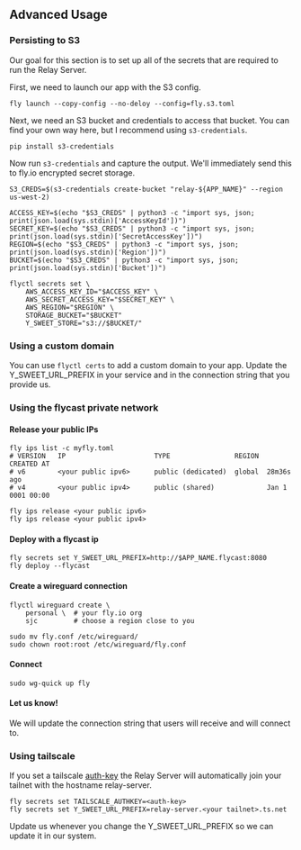 ## Advanced Usage

### Persisting to S3

Our goal for this section is to set up all of the secrets that are required to run the Relay Server.

First, we need to launch our app with the S3 config.
```
fly launch --copy-config --no-deloy --config=fly.s3.toml
```

Next, we need an S3 bucket and credentials to access that bucket. You can find your own way here, but I recommend using `s3-credentials`.

```
pip install s3-credentials
```

Now run `s3-credentials` and capture the output. We'll immediately send this to fly.io encrypted secret storage.
```
S3_CREDS=$(s3-credentials create-bucket "relay-${APP_NAME}" --region us-west-2)

ACCESS_KEY=$(echo "$S3_CREDS" | python3 -c "import sys, json; print(json.load(sys.stdin)['AccessKeyId'])")
SECRET_KEY=$(echo "$S3_CREDS" | python3 -c "import sys, json; print(json.load(sys.stdin)['SecretAccessKey'])")
REGION=$(echo "$S3_CREDS" | python3 -c "import sys, json; print(json.load(sys.stdin)['Region'])")
BUCKET=$(echo "$S3_CREDS" | python3 -c "import sys, json; print(json.load(sys.stdin)['Bucket'])")

flyctl secrets set \
    AWS_ACCESS_KEY_ID="$ACCESS_KEY" \
    AWS_SECRET_ACCESS_KEY="$SECRET_KEY" \
    AWS_REGION="$REGION" \
    STORAGE_BUCKET="$BUCKET"
    Y_SWEET_STORE="s3://$BUCKET/"
```

### Using a custom domain

You can use `flyctl certs` to add a custom domain to your app.
Update the Y_SWEET_URL_PREFIX in your service and in the connection string that you provide us.


### Using the flycast private network
#### Release your public IPs
```
fly ips list -c myfly.toml 
# VERSION	IP                    	TYPE              	REGION	CREATED AT       
# v6     	<your public ipv6>    	public (dedicated)	global	28m36s ago      	
# v4     	<your public ipv4>    	public (shared)   	      	Jan 1 0001 00:00

fly ips release <your public ipv6>
fly ips release <your public ipv4>
```

#### Deploy with a flycast ip
```
fly secrets set Y_SWEET_URL_PREFIX=http://$APP_NAME.flycast:8080
fly deploy --flycast
```

#### Create a wireguard connection
```
flyctl wireguard create \
    personal \  # your fly.io org
    sjc         # choose a region close to you

sudo mv fly.conf /etc/wireguard/
sudo chown root:root /etc/wireguard/fly.conf
```

#### Connect
```
sudo wg-quick up fly
```

#### Let us know!
We will update the connection string that users will receive and will connect to.


### Using tailscale

If you set a tailscale [auth-key](https://tailscale.com/kb/1085/auth-keys) the Relay Server will automatically join your tailnet with the hostname relay-server.

```
fly secrets set TAILSCALE_AUTHKEY=<auth-key>
fly secrets set Y_SWEET_URL_PREFIX=relay-server.<your tailnet>.ts.net
```

Update us whenever you change the Y_SWEET_URL_PREFIX so we can update it in our system.
